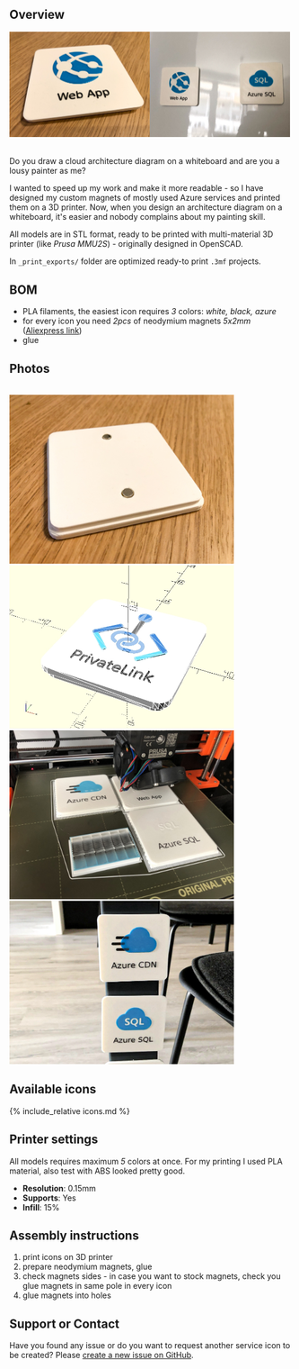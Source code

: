<meta name="twitter:card" content="summary_large_image">
<meta name="twitter:site" content="@vjirovsky">
<meta name="twitter:creator" content="@vjirovsky">
<meta name="twitter:description" content="3D models for Azure cloud services to be printed as magnet for whiteboards">
<!-- Global site tag (gtag.js) - Google Analytics -->
<script async src="https://www.googletagmanager.com/gtag/js?id=G-6QMDBNF7E8"></script>
<script>
  window.dataLayer = window.dataLayer || [];
  function gtag(){dataLayer.push(arguments);}
  gtag('js', new Date());

  gtag('config', 'G-6QMDBNF7E8');
</script>

## Overview

<img src="images/usage/printing-1.jpg" width="250"/><img src="images/usage/printing-3.jpg" width="250"/><br><br>


Do you draw a cloud architecture diagram on a whiteboard and are you a lousy painter as me? 

I wanted to speed up my work and make it more readable - so I have designed my custom magnets of mostly used Azure services and printed them on a 3D printer. Now, when you design an architecture diagram on a whiteboard, it's easier and nobody complains about my painting skill.

All models are in STL format, ready to be printed with multi-material 3D printer (like *Prusa MMU2S*) - originally designed in OpenSCAD.

In `_print_exports/` folder are optimized ready-to print `.3mf` projects.

## BOM
- PLA filaments, the easiest icon requires *3* colors: *white, black, azure*
- for every icon you need *2pcs* of neodymium magnets *5x2mm* ([Aliexpress link](https://www.aliexpress.com/item/1005002226582762.html?))
- glue

## Photos 
<br>
<img src="images/usage/printing-2.jpg" width="400"/>
<img src="images/usage/printing-5.jpg" width="400"/>
<img src="images/usage/printing-4.jpg" width="400"/>
<img src="images/usage/printing-6.jpg" width="400"/>

## Available icons

{% include_relative icons.md %}

## Printer settings

All models requires maximum *5* colors at once. For my printing I used PLA material, also test with ABS looked pretty good.

- **Resolution**: 0.15mm
- **Supports**: Yes
- **Infill**: 15%

## Assembly instructions

1. print icons on 3D printer
1. prepare neodymium magnets, glue
1. check magnets sides - in case you want to stock magnets, check you glue magnets in same pole in every icon
1. glue magnets into holes


## Support or Contact

Have you found any issue or do you want to request another service icon to be created? Please [create a new issue on GitHub](https://github.com/vjirovsky/cloudmagnets-az/issues).
